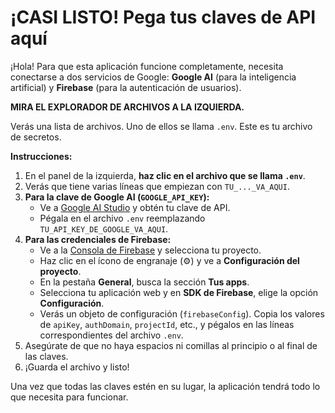 # ¡CASI LISTO! Pega tus claves de API aquí

¡Hola! Para que esta aplicación funcione completamente, necesita conectarse a dos servicios de Google: **Google AI** (para la inteligencia artificial) y **Firebase** (para la autenticación de usuarios).

**MIRA EL EXPLORADOR DE ARCHIVOS A LA IZQUIERDA.**

Verás una lista de archivos. Uno de ellos se llama `.env`. Este es tu archivo de secretos.

**Instrucciones:**

1.  En el panel de la izquierda, **haz clic en el archivo que se llama `.env`**.
2.  Verás que tiene varias líneas que empiezan con `TU_..._VA_AQUI`.
3.  **Para la clave de Google AI (`GOOGLE_API_KEY`):**
    *   Ve a [Google AI Studio](https://aistudio.google.com/app/apikey) y obtén tu clave de API.
    *   Pégala en el archivo `.env` reemplazando `TU_API_KEY_DE_GOOGLE_VA_AQUI`.
4.  **Para las credenciales de Firebase:**
    *   Ve a la [Consola de Firebase](https://console.firebase.google.com/) y selecciona tu proyecto.
    *   Haz clic en el ícono de engranaje (⚙️) y ve a **Configuración del proyecto**.
    *   En la pestaña **General**, busca la sección **Tus apps**.
    *   Selecciona tu aplicación web y en **SDK de Firebase**, elige la opción **Configuración**.
    *   Verás un objeto de configuración (`firebaseConfig`). Copia los valores de `apiKey`, `authDomain`, `projectId`, etc., y pégalos en las líneas correspondientes del archivo `.env`.
5.  Asegúrate de que no haya espacios ni comillas al principio o al final de las claves.
6.  ¡Guarda el archivo y listo!

Una vez que todas las claves estén en su lugar, la aplicación tendrá todo lo que necesita para funcionar.
